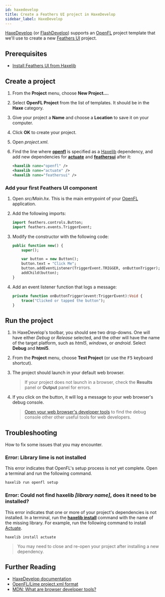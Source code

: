 ```yaml
---
id: haxedevelop
title: Create a Feathers UI project in HaxeDevelop
sidebar_label: HaxeDevelop
---
```


[HaxeDevelop](https://haxedevelop.org/) (or [FlashDevelop](https://flashdevelop.org/)) supports an [OpenFL](https://openfl.org/) project template that we'll use to create a new [Feathers UI](/) project.

## Prerequisites

- [Install Feathers UI from Haxelib](installation.md)

## Create a project

1. From the **Project** menu, choose **New Project…**.
1. Select **OpenFL Project** from the list of templates. It should be in the **Haxe** category.
1. Give your project a **Name** and choose a **Location** to save it on your computer.
1. Click **OK** to create your project.
1. Open _project.xml_.
1. Find the line where [**openfl**](https://lib.haxe.org/p/openfl/) is specified as a [Haxelib](https://lib.haxe.org/) dependency, and add new dependencies for [**actuate**](https://lib.haxe.org/p/actuate/) and [**feathersui**](https://lib.haxe.org/p/feathersui/) after it:

   ```xml
   <haxelib name="openfl" />
   <haxelib name="actuate" />
   <haxelib name="feathersui" />
   ```

### Add your first Feathers UI component

1. Open _src/Main.hx_. This is the main entrypoint of your [OpenFL](https://openfl.org/) application.
1. Add the following imports:

   ```hx
   import feathers.controls.Button;
   import feathers.events.TriggerEvent;
   ```

1. Modify the constructor with the following code:

   ```hx
   public function new() {
       super();

       var button = new Button();
       button.text = "Click Me";
       button.addEventListener(TriggerEvent.TRIGGER, onButtonTrigger);
       addChild(button);
   }
   ```

1. Add an event listener function that logs a message:

   ```hx
   private function onButtonTrigger(event:TriggerEvent):Void {
       trace("Clicked or tapped the button");
   }
   ```

## Run the project

1. In HaxeDevelop's toolbar, you should see two drop-downs. One will have either _Debug_ or _Release_ selected, and the other will have the name of the target platform, such as _html5_, _windows_, or _android_. Select **Debug** and **html5**.
1. From the **Project** menu, choose **Test Project** (or use the <kbd>F5</kbd> keyboard shortcut).
1. The project should launch in your default web browser.

   > If your project does not launch in a browser, check the **Results** panel or **Output** panel for errors.

1. If you click on the button, it will log a message to your web browser's debug console.
   > [Open your web browser's developer tools](https://developer.mozilla.org/en-US/docs/Learn/Common_questions/What_are_browser_developer_tools) to find the debug console other other useful tools for web developers.

## Troubleshooting

How to fix some issues that you may encounter.

### Error: Library lime is not installed

This error indicates that OpenFL's setup process is not yet complete. Open a terminal and run the following command.

```sh
haxelib run openfl setup
```

### Error: Could not find haxelib _[library name]_, does it need to be installed?

This error indicates that one or more of your project's dependencies is not installed. In a terminal, run the [**haxelib install**](https://lib.haxe.org/documentation/using-haxelib/#install) command with the name of the missing library. For example, run the following command to install [Actuate](https://lib.haxe.org/p/actuate/).

```
haxelib install actuate
```

> You may need to close and re-open your project after installing a new dependency.

## Further Reading

- [HaxeDevelop documentation](https://haxedevelop.org/system-requirements.html)
- [OpenFL/Lime project.xml format](https://lime.software/docs/project-files/xml-format/)
- [MDN: What are browser developer tools?](https://developer.mozilla.org/en-US/docs/Learn/Common_questions/What_are_browser_developer_tools)
